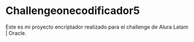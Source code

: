 # Challengeonecodificador5
Este es mi proyecto encriptador realizado para el challenge de Alura Latam | Oracle.
